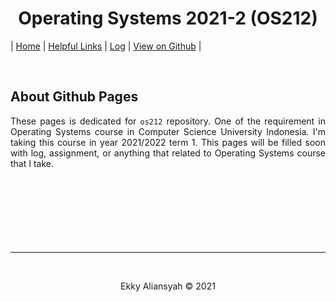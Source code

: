 <h1 style="text-align: center"> Operating Systems 2021-2 (OS212) </h1>

| <a href="/os212/">Home</a> | <a href="/os212/LINKS/">Helpful Links</a> | <a href="/os212/TXT/mylog.txt" target="_blank">Log</a> | <a href="https://github.com/ealiansyah/os212" target="_blank">View on Github</a> |

<div style="text-align: justify">
    <br>
    <h2>About Github Pages</h2>
    These pages is dedicated for <code>os212</code> repository. One of the requirement in Operating Systems
    course in Computer Science University Indonesia. I'm taking this course in year 2021/2022 term 1.
    This pages will be filled soon with log, assignment, or anything that related to 
    Operating Systems course that I take.
    <br>
    <br>
    <br>
    <br>
    <br>
    <br>
    <br>
    <br>
</div>

---

<br>

<p align="center">
    Ekky Aliansyah &copy; 2021
</p>
